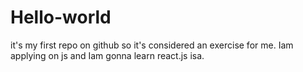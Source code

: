 # Hello-world
it's my first repo on github so it's considered an exercise for me.
Iam applying on js and Iam gonna learn react.js isa.
